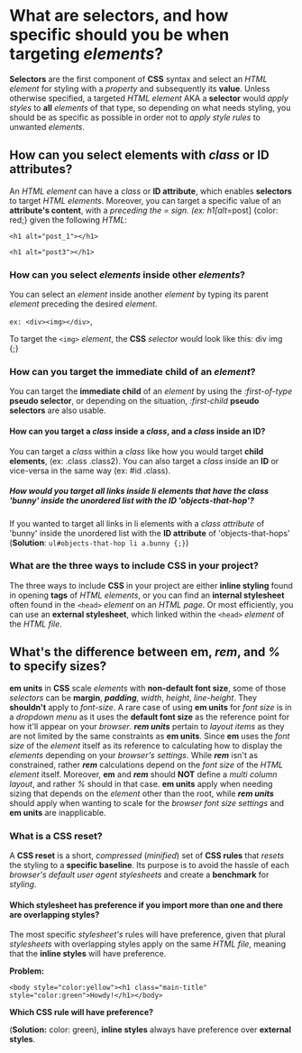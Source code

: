 # What are **selectors**, and how specific should you be when targeting _elements_?

**Selectors** are the first component of **CSS** syntax and select an _HTML element_ for styling with a _property_ and subsequently its **value**. Unless otherwise specified, a targeted _HTML element_ AKA a **selector** would _apply styles_ to **all** _elements_ of that type, so depending on what needs styling, you should be as specific as possible in order not to _apply style rules_ to unwanted _elements_.

## How can you select elements with _class_ or **ID attributes**?

An _HTML element_ can have a _class_ or **ID attribute**, which enables **selectors** to target _HTML elements_. Moreover, you can target a specific value of an **attribute's content**, with a _preceding the = sign. (ex: h1[alt_=post] {color: red;} given the following _HTML_:

`<h1 alt="post_1"></h1>`

`<h1 alt="post3"></h1>`

### How can you select _elements_ inside other _elements_?

You can select an _element_ inside another _element_ by typing its parent _element_ preceding the desired _element_.

`ex: <div><img></div>`,

To target the `<img>` _element_, the **CSS** _selector_ would look like this: div img {;}

### How can you target the **immediate child** of an _element_?

You can target the **immediate child** of an _element_ by using the _:first-of-type_ **pseudo selector**, or depending on the situation, _:first-child_ **pseudo selectors** are also usable.

#### How can you target a _class_ inside a _class_, and a _class_ inside an **ID**?

You can target a _class_ within a _class_ like how you would target **child elements**, (ex: .class .class2). You can also target a _class_ inside an **ID** or vice-versa in the same way (ex: #id .class).

##### How would you target all _links_ inside li **elements** that have the _class_ 'bunny' inside the unordered list with the **ID** 'objects-that-hop'?

If you wanted to target all links in li elements with a _class attribute_ of 'bunny' inside the unordered list with the **ID attribute** of 'objects-that-hops' (**Solution**: `ul#objects-that-hop li a.bunny {;}`)

### What are the three ways to include **CSS** in your project?

The three ways to include **CSS** in your project are either **inline styling** found in opening **tags** of _HTML elements_, or you can find an **internal stylesheet** often found in the `<head>` _element_ on an _HTML page_. Or most efficiently, you can use an **external stylesheet**, which linked within the `<head>` _element_ of the _HTML file_.

## What's the difference between **em**, **_rem_**, and _%_ to specify sizes?

**em units** in **CSS** scale _elements_ with **non-default font size**, some of those _selectors_ can be **margin**, **_padding_**, _width_, _height_, _line-height_. They **shouldn't** apply to _font-size_. A rare case of using **em units** for _font size_ is in a _dropdown menu_ as it uses the **default font size** as the reference point for how it'll appear on your _browser_. **_rem units_** pertain to _layout items_ as they are not limited by the same constraints as **em units**. Since **em** uses the _font size_ of the _element_ itself as its reference to calculating how to display the _elements_ depending on your _browser's settings_. While **_rem_** isn't as constrained, rather **_rem_** calculations depend on the _font size_ of the _HTML element_ itself. Moreover, **em** and **_rem_** should **NOT** define a _multi column layout_, and rather _%_ should in that case. **em units** apply when needing sizing that depends on the _element_ other than the root, while **_rem units_** should apply when wanting to scale for the _browser font size settings_ and **em units** are inapplicable.

### What is a **CSS reset**?

A **CSS reset** is a short, _compressed_ (_minified_) set of **CSS rules** that _resets_ the styling to a **specific baseline**. Its purpose is to avoid the hassle of each _browser's default user agent stylesheets_ and create a **benchmark** for _styling_.

#### Which stylesheet has preference if you import more than one and there are overlapping styles?

The most specific _stylesheet's_ rules will have preference, given that plural _stylesheets_ with overlapping styles apply on the same _HTML file_, meaning that the **inline styles** will have preference.

**Problem:**

`<body style="color:yellow"><h1 class="main-title" style="color:green">Howdy!</h1></body>`

**Which CSS rule will have preference?**

(**Solution:** color: green), **inline styles** always have preference over **external styles**.
